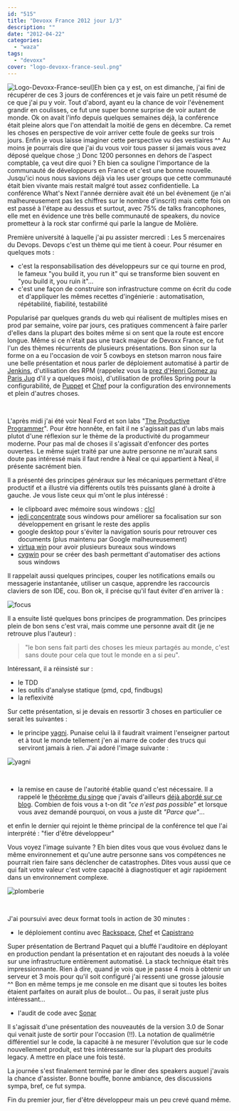 ```yaml
---
id: "515"
title: "Devoxx France 2012 jour 1/3"
description: ""
date: "2012-04-22"
categories: 
  - "waza"
tags: 
  - "devoxx"
cover: "logo-devoxx-france-seul.png"
---
```


![](/images/logo-devoxx-france-seul.png "Logo-Devoxx-France-seul")]Eh bien ça y est, on est dimanche, j'ai fini de récupérer de ces 3 jours de conférences et je vais faire un petit résumé de ce que j'ai pu y voir. Tout d'abord, ayant eu la chance de voir l'évènement grandir en coulisses, ce fut une super bonne surprise de voir autant de monde. Ok on avait l'info depuis quelques semaines déjà, la conférence était pleine alors que l'on attendait la moitié de gens en décembre. Ca remet les choses en perspective de voir arriver cette foule de geeks sur trois jours. Enfin je vous laisse imaginer cette perspective vu des vestiaires ^^ Au moins je pourrais dire que j'ai du vous voir tous passer si jamais vous avez déposé quelque chose ;) Donc 1200 personnes en dehors de l'aspect comptable, ça veut dire quoi ? Eh bien ca souligne l'importance de la communauté de développeurs en France et c'est une bonne nouvelle. Jusqu'ici nous nous savions déjà via les user groups que cette communauté était bien vivante mais restait malgré tout assez confidentielle. La conférence What's Next l'année dernière avait été un bel évènement (je n'ai malheureusement pas les chiffres sur le nombre d'inscrit) mais cette fois on est passé à l'étape au dessus et surtout, avec 75% de talks francophones, elle met en évidence une très belle communauté de speakers, du novice prometteur à la rock star confirmé qui parle la langue de Molière.

Première université à laquelle j'ai pu assister mercredi : Les 5 mercenaires du Devops. Devops c'est un thème qui me tient à coeur. Pour résumer en quelques mots :

- c'est la responsabilisation des développeurs sur ce qui tourne en prod, le fameux "you build it, you run it" qui se transforme bien souvent en "you build it, you ruin it"...
- c'est une façon de construire son infrastructure comme on écrit du code et d'appliquer les mêmes recettes d'ingénierie : automatisation, répétabilité, fiabilité, testabilité

Popularisé par quelques grands du web qui réalisent de multiples mises en prod par semaine, voire par jours, ces pratiques commencent à faire parler d'elles dans la plupart des boites même si on sent que la route est encore longue. Même si ce n'était pas une track majeur de Devoxx France, ce fut l'un des thèmes récurrents de plusieurs présentations. Bon sinon sur la forme on a eu l'occasion de voir 5 cowboys en stetson marron nous faire une belle présentation et nous parler de déploiement automatisé à partir de [Jenkins](http://jenkins-ci.org/ "Jenkins"), d'utilisation des RPM (rappelez vous la [prez d'Henri Gomez au Paris Jug](http://www.slideshare.net/mobile/henri.gomez/20120110-paris-jugpackagingnatif "Packaging natif") d'il y a quelques mois), d'utilisation de profiles Spring pour la configurabilité, de [Puppet](http://puppetlabs.com/ "Puppet") et [Chef](http://wiki.opscode.com/display/chef/Home "Chef") pour la configuration des environnements et plein d'autres choses.

 

L'après midi j'ai été voir Neal Ford et son labs "[The Productive Programmer](http://www.nealford.com/mypastconferences.html)". Pour être honnête, en fait il ne s'agissait pas d'un labs mais plutot d'une réflexion sur le thème de la productivité du progammeur moderne. Pour pas mal de choses il s'agissait d'enfoncer des portes ouvertes. Le même sujet traité par une autre personne ne m'aurait sans doute pas intéressé mais il faut rendre à Neal ce qui appartient à Neal, il présente sacrément bien.

Il a présenté des principes généraux sur les mécaniques permettant d'être productif et a illustré via différents outils très puissants glané à droite à gauche. Je vous liste ceux qui m'ont le plus intéressé :

- le clipboard avec mémoire sous windows : [clcl](http://www.nakka.com/soft/clcl/index_eng.html)
- [jedi concentrate](http://anappaday.com/downloads/2006/09/day-10-jedi-concentrate.html) sous windows pour améliorer sa focalisation sur son développement en grisant le reste des applis
- google desktop pour s'éviter la navigation souris pour retrouver ces documents (plus maintenu par Google malheureusement)
- [virtua win](http://virtuawin.sourceforge.net/) pour avoir plusieurs bureaux sous windows
- [cygwin](http://www.cygwin.com/) pour se créer des bash permettant d'automatiser des actions sous windows

Il rappelait aussi quelques principes, couper les notifications emails ou messagerie instantanée, utiliser un casque, apprendre les raccourcis claviers de son IDE, cou. Bon ok, il précise qu'il faut éviter d'en arriver là :

![](/images/focus.png "focus")

Il a ensuite listé quelques bons principes de programmation. Des principes plein de bon sens c'est vrai, mais comme une personne avait dit (je ne retrouve plus l'auteur) :

> "le bon sens fait parti des choses les mieux partagés au monde, c'est sans doute pour cela que tout le monde en a si peu".

Intéressant, il a réinsisté sur :

- le TDD
- les outils d'analyse statique (pmd, cpd, findbugs)
- la reflexivité

Sur cette présentation, si je devais en ressortir 3 choses en particulier ce serait les suivantes :

- le principe [yagni](http://fr.wikipedia.org/wiki/YAGNI "YAGNI"). Punaise celui là il faudrait vraiment l'enseigner partout et à tout le monde tellement j'en ai marre de coder des trucs qui serviront jamais à rien. J'ai adoré l'image suivante :

![](/images/yagni-300x255.png "yagni")

 

- la remise en cause de l'autorité établie quand c'est nécessaire. Il a rappelé le [théorème du singe](http://fr.wikipedia.org/wiki/Th%C3%A9or%C3%A8me_du_singe) que j'avais d'ailleurs [déjà abordé sur ce blog](http://hakanai.free.fr/index.php/attention-aux-habitudes/). Combien de fois vous a t-on dit _"ce n'est pas possible"_ et lorsque vous avez demandé pourquoi, on vous a juste dit _"Parce que"_...

et enfin le dernier qui rejoint le thème principal de la conférence tel que l'ai interprété : "fier d'être développeur"

Vous voyez l'image suivante ? Eh bien dites vous que vous évoluez dans le même environnement et qu'une autre personne sans vos compétences ne pourrait rien faire sans déclencher de catastrophes. Dites vous aussi que ce qui fait votre valeur c'est votre capacité à diagnostiquer et agir rapidement dans un environnement complexe.

![](/images/plomberie.png "plomberie")

 

J'ai poursuivi avec deux format tools in action de 30 minutes :

- le déploiement continu avec [Rackspace](http://www.rackspace.com/), [Chef](http://wiki.opscode.com/display/chef/Home) et [Capistrano](https://github.com/capistrano/capistrano/wiki/Documentation-v2.x)

Super présentation de Bertrand Paquet qui a bluffé l'auditoire en déployant en production pendant la présentation et en rajoutant des noeuds à la volée sur une infrastructure entièrement automatisé. La stack technique était très impressionnante. Rien à dire, quand je vois que je passe 4 mois à obtenir un serveur et 3 mois pour qu'il soit configuré j'ai ressenti une grosse jalousie ^^ Bon en même temps je me console en me disant que si toutes les boites étaient parfaites on aurait plus de boulot... Ou pas, il serait juste plus intéressant...

- l'audit de code avec [Sonar](http://www.sonarsource.org/)

Il s'agissait d'une présentation des nouveautés de la version 3.0 de Sonar qui venait juste de sortir pour l'occasion (!!). La notation de qualimétrie différentiel sur le code, la capacité à ne mesurer l'évolution que sur le code nouvellement produit, est très intéressante sur la plupart des produits legacy. A mettre en place une fois testé.

La journée s'est finalement terminé par le dîner des speakers auquel j'avais la chance d'assister. Bonne bouffe, bonne ambiance, des discussions sympa, bref, ce fut sympa.

Fin du premier jour, fier d'être développeur mais un peu crevé quand même.

